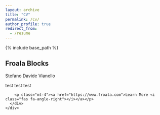 ```yaml
---
layout: archive
title: "CV"
permalink: /cv/
author_profile: true
redirect_from:
  - /resume
---
```


{% include base_path %}


<!-- <object data="/files/CV_VIANELLO_102021.pdf" type="application/pdf" width="700px" height="700px">
    <embed src="/files/CV_VIANELLO_102021.pdf">
        <p>This browser does not support PDFs. Please download the PDF to view it: <a href="/files/CV_VIANELLO_102021.pdf">Download PDF</a>.</p>
    </embed>
</object> -->


<link href="https://stackpath.bootstrapcdn.com/bootstrap/4.5.2/css/bootstrap.min.css" rel="stylesheet" />
<section class="fdb-block">
  <div class="col-fill-left" style="background-image: url(https://i.imgur.com/3U2Fd7P.jpg);">
  </div>

  <div class="container">
    <div class="row justify-content-end">
      <div class="col-12 col-md-5 text-center">
        <h1>Froala Blocks</h1>
        <p class="lead">Stefano Davide Vianello</p>
        test test test

        <p class="mt-4"><a href="https://www.froala.com">Learn More <i class="fas fa-angle-right"></i></a></p>
      </div>
    </div>
  </div>
</section>
